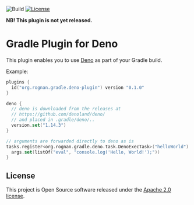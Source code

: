 ![Build](https://github.com/rognan/deno-gradle-plugin/actions/workflows/main.yml/badge.svg)
[![License](https://img.shields.io/badge/License-Apache%202.0-blue)](https://www.apache.org/licenses/LICENSE-2.0)

**NB! This plugin is not yet released.**

# Gradle Plugin for Deno

This plugin enables you to use [Deno](https://deno.land/) as part of your Gradle build.

Example:

```kotlin
plugins {
  id("org.rognan.gradle.deno-plugin") version "0.1.0"
}

deno {
  // deno is downloaded from the releases at
  // https://github.com/denoland/deno/
  // and placed in .gradle/deno/..
  version.set("1.14.3")
}

// arguments are forwarded directly to deno as is
tasks.register<org.rognan.gradle.deno.task.DenoExecTask>("helloWorld") {
  args.set(listOf("eval", "console.log('Hello, World!');"))
}
```

## License

This project is Open Source software released under the [Apache 2.0 license](https://www.apache.org/licenses/LICENSE-2.0.html).
